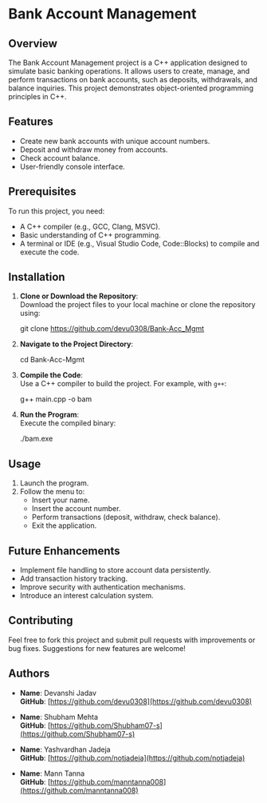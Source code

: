 # Bank Account Management

## Overview

The Bank Account Management project is a C++ application designed to simulate basic banking operations. It allows users to create, manage, and perform transactions on bank accounts, such as deposits, withdrawals, and balance inquiries. This project demonstrates object-oriented programming principles in C++.

## Features

- Create new bank accounts with unique account numbers.
- Deposit and withdraw money from accounts.
- Check account balance.
- User-friendly console interface.

## Prerequisites

To run this project, you need:

- A C++ compiler (e.g., GCC, Clang, MSVC).
- Basic understanding of C++ programming.
- A terminal or IDE (e.g., Visual Studio Code, Code::Blocks) to compile and execute the code.

## Installation

1. **Clone or Download the Repository**:\
   Download the project files to your local machine or clone the repository using:

   git clone https://github.com/devu0308/Bank-Acc_Mgmt


2. **Navigate to the Project Directory**:

   cd Bank-Acc-Mgmt


3. **Compile the Code**:\
   Use a C++ compiler to build the project. For example, with `g++`:

   g++ main.cpp -o bam

4. **Run the Program**:\
   Execute the compiled binary:

   ./bam.exe

## Usage

1. Launch the program.
2. Follow the menu to:
   - Insert your name.
   - Insert the account number.
   - Perform transactions (deposit, withdraw, check balance).
   - Exit the application.

## Future Enhancements

- Implement file handling to store account data persistently.
- Add transaction history tracking.
- Improve security with authentication mechanisms.
- Introduce an interest calculation system.

## Contributing

Feel free to fork this project and submit pull requests with improvements or bug fixes. Suggestions for new features are welcome!

## Authors

- **Name**: Devanshi Jadav\
  **GitHub**: [https://github.com/devu0308](https://github.com/devu0308)

- **Name**: Shubham Mehta\
  **GitHub**: [https://github.com/Shubham07-s](https://github.com/Shubham07-s)

- **Name**: Yashvardhan Jadeja\
  **GitHub**: [https://github.com/notjadeja](https://github.com/notjadeja)

- **Name**: Mann Tanna\
  **GitHub**: [https://github.com/manntanna008](https://github.com/manntanna008)